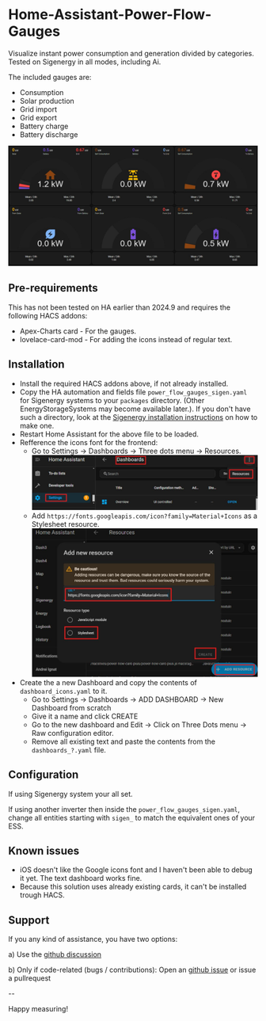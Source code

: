 # Home-Assistant-Power-Flow-Gauges
Visualize instant power consumption and generation divided by categories.
Tested on Sigenergy in all modes, including Ai.

The included gauges are:
- Consumption
- Solar production
- Grid import
- Grid export
- Battery charge
- Battery discharge

![alt text](doc/energy_flow_gauge_example_1.jpg)

## Pre-requirements

This has not been tested on HA earlier than 2024.9 and requires the following HACS addons:

- Apex-Charts card - For the gauges.
- lovelace-card-mod - For adding the icons instead of regular text.

## Installation
- Install the required HACS addons above, if not already installed.
- Copy the HA automation and fields file `power_flow_gauges_sigen.yaml` for Sigenergy systems to your `packages` directory. (Other EnergyStorageSystems may become available later.). If you don't have such a directory, look at the [Sigenergy installation instructions](https://github.com/TypQxQ/Sigenergy-Home-Assistant-Integration/wiki/2.-How%E2%80%90to%E2%80%90install) on how to make one.
- Restart Home Assistant for the above file to be loaded.
- Refference the icons font for the frontend:
  - Go to Settings -> Dashboards -> Three dots menu -> Resources.
  ![alt text](doc/dashboard_resources.jpg)
  - Add `https://fonts.googleapis.com/icon?family=Material+Icons` as a Stylesheet resource.
  ![alt text](doc/dashboard_resources_2.jpg)
- Create the a new Dashboard and copy the contents of `dashboard_icons.yaml` to it. 
  - Go to Settings -> Dashboards -> ADD DASHBOARD -> New Dashboard from scratch
  - Give it a name and click CREATE
  - Go to the new dashboard and Edit -> Click on Three Dots menu -> Raw configuration editor.
  - Remove all existing text and paste the contents from the `dashboards_?.yaml` file.


## Configuration 

If using Sigenergy system your all set.

If using another inverter then inside the `power_flow_gauges_sigen.yaml`, change all entities starting with `sigen_` to match the equivalent ones of your ESS.


## Known issues

- iOS doesn't like the Google icons font and I haven't been able to debug it yet. The text dashboard works fine.
- Because this solution uses already existing cards, it can't be installed trough HACS.

## Support

If you any kind of assistance, you have two options:

a) Use the [github discussion](https://github.com/TypQxQ/Sigenergy-Home-Assistant-Integration/discussions) 

b) Only if code-related (bugs / contributions): Open an  [github issue](https://github.com/TypQxQ/Sigenergy-Home-Assistant-Integration/issues) or issue a pullrequest

--

Happy measuring!